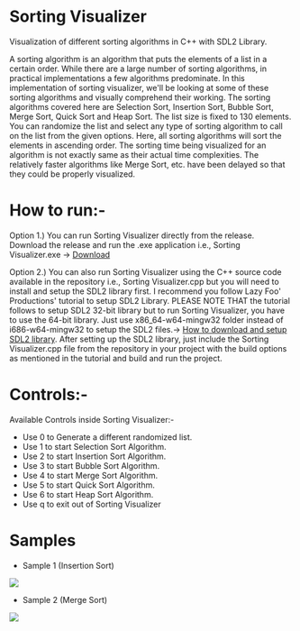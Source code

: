 # Sorting Visualizer


Visualization of different sorting algorithms in C++ with SDL2 Library.

A sorting algorithm is an algorithm that puts the elements of a list in a certain order. While there are a large number of sorting algorithms, in practical implementations a few algorithms predominate.
In this implementation of sorting visualizer, we'll be looking at some of these sorting algorithms and visually comprehend their working.
The sorting algorithms covered here are Selection Sort, Insertion Sort, Bubble Sort, Merge Sort, Quick Sort and Heap Sort.
The list size is fixed to 130 elements. You can randomize the list and select any type of sorting algorithm to call on the list from the given options. Here, all sorting algorithms will sort the elements in ascending order. The sorting time being visualized for an algorithm is not exactly same as their actual time complexities. The relatively faster algorithms like Merge Sort, etc. have been delayed so that they could be properly visualized.

# How to run:-

Option 1.) You can run Sorting Visualizer directly from the release. Download the release and run the .exe application i.e., Sorting Visualizer.exe -> [Download](https://github.com/dipesh-m/Sorting-Visualizer/releases/tag/1.0)

Option 2.) You can also run Sorting Visualizer using the C++ source code available in the repository i.e., Sorting Visualizer.cpp but you will need to install and setup the SDL2 library first. I recommend you follow Lazy Foo' Productions' tutorial to setup SDL2 Library. PLEASE NOTE THAT the tutorial follows to setup SDL2 32-bit library but to run Sorting Visualizer, you have to use the 64-bit library. Just use x86_64-w64-mingw32 folder instead of i686-w64-mingw32 to setup the SDL2 files.-> [How to download and setup SDL2 library](http://lazyfoo.net/tutorials/SDL/01_hello_SDL/index.php).
After setting up the SDL2 library, just include the Sorting Visualizer.cpp file from the repository in your project with the build options as mentioned in the tutorial and build and run the project.

# Controls:-


Available Controls inside Sorting Visualizer:-
- Use 0 to Generate a different randomized list.
- Use 1 to start Selection Sort Algorithm.
- Use 2 to start Insertion Sort Algorithm.
- Use 3 to start Bubble Sort Algorithm.
- Use 4 to start Merge Sort Algorithm.
- Use 5 to start Quick Sort Algorithm.
- Use 6 to start Heap Sort Algorithm.
- Use q to exit out of Sorting Visualizer

# Samples

- Sample 1 (Insertion Sort)

![](samples/example1.gif)


- Sample 2 (Merge Sort)

![](samples/example2.gif)
